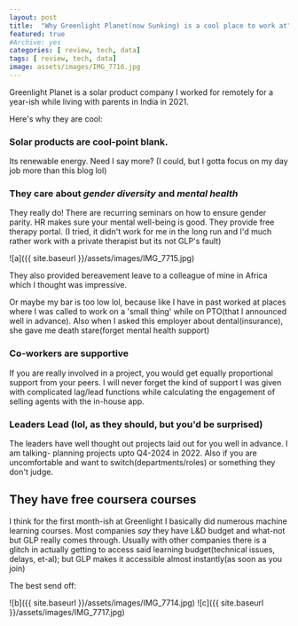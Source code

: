 ```yaml
---
layout: post
title:  "Why Greenlight Planet(now Sunking) is a cool place to work at"
featured: true
#Archive: yes
categories: [ review, tech, data]
tags: [ review, tech, data]
image: assets/images/IMG_7716.jpg
---
```

Greenlight Planet is a solar product company I worked for remotely for a year-ish while living with parents in India in 2021.

Here's why they are cool:

### Solar products are cool-point blank.
Its renewable energy. Need I say more? (I could, but I gotta focus on my day job more than this blog lol)

### They care about *gender diversity* and *mental health*
They really do! There are recurring seminars on how to ensure gender parity. HR makes sure your mental well-being is good. They provide free therapy portal. (I tried, it didn't work for me in the long run and I'd much rather work with a private therapist but its not GLP's fault)

![a]({{ site.baseurl }}/assets/images/IMG_7715.jpg)

They also provided bereavement leave to a colleague of mine in Africa which I thought was impressive.

Or maybe my bar is too low lol, because like I have in past worked at places where I was called to work on a 'small thing' while on PTO(that I announced well in advance). Also when I asked this employer about dental(insurance), she gave me death stare(forget mental health support)

### Co-workers are supportive
If you are really involved in a project, you would get equally proportional support from your peers. I will never forget the kind of support I was given with complicated lag/lead functions while calculating the engagement of selling agents with the in-house app.

### Leaders Lead (lol, as they should, but you'd be surprised)
The leaders have well thought out projects laid out for you well in advance. I am talking- planning projects upto Q4-2024 in 2022. Also if you are uncomfortable and want to switch(departments/roles) or something they don't judge.

## They have free coursera courses
I think for the first month-ish at Greenlight I basically did numerous machine learning courses. Most companies _say_ they have L&D budget and what-not but GLP really comes through. Usually with other companies there is a glitch in actually getting to access said learning budget(technical issues, delays, et-al); but GLP makes it accessible almost instantly(as soon as you join)

The best send off:

![b]({{ site.baseurl }}/assets/images/IMG_7714.jpg)
![c]({{ site.baseurl }}/assets/images/IMG_7717.jpg)
